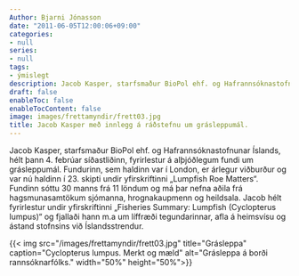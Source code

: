 ```yaml
---
Author: Bjarni Jónasson
date: "2011-06-05T12:00:06+09:00"
categories:
- null
series:
- null
tags:
- ýmislegt
description: Jacob Kasper, starfsmaður BioPol ehf. og Hafrannsóknastofnunar Íslands, hélt þann 4. febrúar síðastliðinn, fyrirlestur á alþjóðlegum fundi um grásleppumál. Fundurinn, sem haldinn var í London, er árlegur viðburður og var...
draft: false
enableToc: false
enableTocContent: false
image: images/frettamyndir/frett03.jpg
title: Jacob Kasper með innlegg á ráðstefnu um grásleppumál.
---
```


Jacob Kasper, starfsmaður BioPol ehf. og Hafrannsóknastofnunar Íslands, hélt þann 4. febrúar síðastliðinn, fyrirlestur á alþjóðlegum fundi um grásleppumál. Fundurinn, sem haldinn var í London, er árlegur viðburður og var nú haldinn í 23. skipti undir yfirskriftinni „Lumpfish Roe Matters“. Fundinn sóttu 30 manns frá 11 löndum og má þar nefna aðila frá hagsmunasamtökum sjómanna, hrognakaupmenn og heildsala. Jacob hélt fyrirlestur undir yfirskriftinni „Fisheries Summary: Lumpfish (Cyclopterus lumpus)“ og fjallaði hann m.a um líffræði tegundarinnar, afla á heimsvísu og ástand stofnsins við Íslandsstrendur.

{{< img src="/images/frettamyndir/frett03.jpg" title="Grásleppa" caption="Cyclopterus lumpus. Merkt og mæld" alt="Grásleppa á borði rannsóknarfólks." width="50%" height="50%">}}
